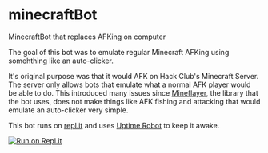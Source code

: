 # minecraftBot
MinecraftBot that replaces AFKing on computer

The goal of this bot was to emulate regular Minecraft AFKing using somehthing like an auto-clicker.

It's original purpose was that it would AFK on Hack Club's Minecraft Server.  The server only allows bots that emulate what a normal AFK player would be able to do. This introduced many issues since [Mineflayer](https://mineflayer.prismarine.js.org/), the library that the bot uses, does not make things like AFK fishing and attacking that would emulate an auto-clicker very simple. 

This bot runs on [repl.it](https://repl.it) and uses [Uptime Robot](https://uptimerobot.com) to keep it awake.

[![Run on Repl.it](https://repl.it/badge/github/eternumhq/minecraftbot)](https://repl.it/github/eternumhq/minecraftbot)
